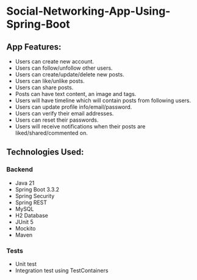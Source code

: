 # Social-Networking-App-Using-Spring-Boot

## App Features:

- Users can create new account.
- Users can follow/unfollow other users.
- Users can create/update/delete new posts.
- Users can like/unlike posts.
- Users can share posts.
- Posts can have text content, an image and tags.
- Users will have timeline which will contain posts from following users.
- Users can update profile info/email/password.
- Users can verify their email addresses.
- Users can reset their passwords.
- Users will receive notifications when their posts are liked/shared/commented on.

## Technologies Used:

### Backend

- Java 21
- Spring Boot 3.3.2
- Spring Security
- Spring REST
- MySQL
- H2 Database
- JUnit 5
- Mockito
- Maven


### Tests

- Unit test 
- Integration test using TestContainers
